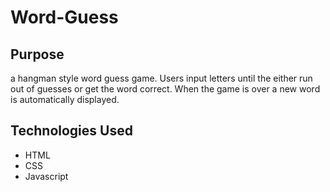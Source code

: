 # Word-Guess
## Purpose 
a hangman style word guess game. Users input letters until the either run out of guesses or get the word correct. When the game is over a new word is automatically displayed. 

## Technologies Used
- HTML
- CSS
- Javascript
